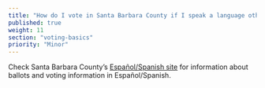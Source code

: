 ```yaml
---
title: "How do I vote in Santa Barbara County if I speak a language other than English?"
published: true
weight: 11
section: "voting-basics"
priority: "Minor"
---
```


Check Santa Barbara County’s [Español/Spanish site](http://www.sbcvote.com/Elections_Spanish/Elections.aspx) for information about ballots and voting information in Español/Spanish.  
